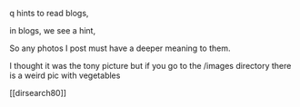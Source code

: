  
 q hints to read blogs,
 
 
 in blogs, we see a hint,
 
 So any photos I post must have a deeper meaning to them.
 
 I thought it was the tony picture but if you go to the /images directory there is a weird pic with vegetables 
 
 [[dirsearch80]]
 
 